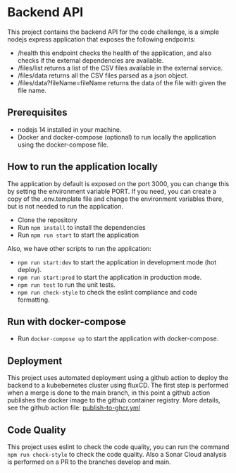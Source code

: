 # Backend API

This project contains the backend API for the code challenge, is a simple nodejs express application that exposes the following endpoints:
* /health this endpoint checks the health of the application, and also checks if the external dependencies are available.
* /files/list returns a list of the CSV files available in the external service. 
* /files/data returns all the CSV files parsed as a json object.
* /files/data?fileName=fileName returns the data of the file with given the file name.


## Prerequisites
* nodejs 14 installed in your machine.
* Docker and docker-compose (optional) to run locally the application using the docker-compose file.



## How to run the application locally
The application by default is exposed on the port 3000, you can change this by setting the environment variable PORT.
If you need, you can create a copy of the .env.template file and change the environment variables there, but is not needed to run the application.

* Clone the repository
* Run `npm install` to install the dependencies
* Run `npm run start` to start the application

Also, we have other scripts to run the application:
* `npm run start:dev` to start the application in development mode (hot deploy).
* `npm run start:prod` to start the application in production mode.
* `npm run test` to run the unit tests.
* `npm run check-style` to check the eslint compliance and code formatting.

## Run with docker-compose
* Run `docker-compose up` to start the application with docker-compose.


## Deployment
This project uses automated deployment using a github action to deploy the backend to a kubebernetes cluster using fluxCD.
The first step is performed when a merge is done to the main branch, in this point a github action publishes the docker image to the github container registry.
More details, see the github action file: [publish-to-ghcr.yml](../.github/workflows/publish-to-dc.yaml)


## Code Quality
This project uses eslint to check the code quality, you can run the command `npm run check-style` to check the code quality.
Also a Sonar Cloud analysis is performed on a PR to the branches develop and main.

